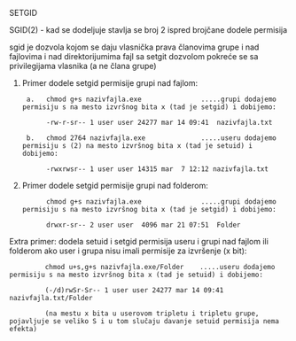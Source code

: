 SETGID 

SGID(2) - kad se dodeljuje stavlja se broj 2 ispred brojčane dodele permisija

sgid je dozvola kojom se daju vlasnička prava članovima grupe i nad fajlovima i nad direktorijumima
fajl sa setgit dozvolom pokreće se sa privilegijama vlasnika (a ne člana grupe)


1. Primer dodele setgid permisije grupi nad fajlom: 
  
    
        a.   chmod g+s nazivfajla.exe               .....grupi dodajemo permisiju s na mesto izvršnog bita x (tad je setgid) i dobijemo: 
  
             -rw-r-sr-- 1 user user 24277 mar 14 09:41  nazivfajla.txt
       
        b.   chmod 2764 nazivfajla.exe              .....useru dodajemo permisiju s (2) na mesto izvršnog bita x (tad je setuid) i dobijemo:
       
             -rwxrwsr-- 1 user user 14315 mar  7 12:12 nazivfajla.txt   
       
2. Primer dodele setgid permisije grupi nad folderom: 
  
    
             chmod g+s nazivfajla.exe               .....grupi dodajemo permisiju s na mesto izvršnog bita x (tad je setgid) i dobijemo: 
  
             drwxr-sr-- 2 user user  4096 mar 21 07:51  Folder

       

Extra primer:  dodela setuid i setgid permisija useru i grupi nad fajlom ili folderom ako user i grupa nisu imali permisije za izvršenje (x bit):   
    
             chmod u+s,g+s nazivfajla.exe/Folder    .....useru dodajemo permisiju s na mesto izvršnog bita x (tad je setuid) i dobijemo: 
  
             (-/d)rwSr-Sr-- 1 user user 24277 mar 14 09:41  nazivfajla.txt/Folder
   
             (na mestu x bita u userovom tripletu i tripletu grupe, pojavljuje se veliko S i u tom slučaju davanje setuid permisija nema efekta)
   
